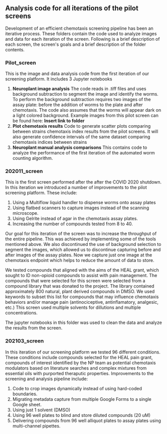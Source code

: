 ## Analysis code for all iterations of the pilot screens
Development of an efficient chemotaxis screening pipeline has been an iterative process. These folders contain the code used to analyze images and data for each iteration of the screen. Following is a brief description of each screen, the screen's goals and a brief description of the folder contents.

### Pilot_screen
This is the image and data analysis code from the first iteration of our screening platform. It includes 3 Jupyter notebooks
1. **Neuroplant image analysis** The code reads in .tiff files and uses background subtraction to segment the image and identify the worms. To perform the background subtraction requires two images of the assay plate: before the addition of worms to the plate and after chemotaxis. The code also assumes that the worms will appear dark on a light colored background. Example images from this pilot screen can be found here: **Insert link to folder**
2. **Plot chemotaxis results** Code to generate scatter plots comparing between strains chemotaxis index results from the pilot screens. It will also generate confidence intervals of the same dataset comparing chemotaxis indices between strains
3. **Neuroplant manual analysis comparisons** This contains code to analyze the performance of the first iteration of the automated worm counting algorithm.


### 202011_screen
This is the first screen performed after the after the COVID 2020 shutdown. In this iteration we introduced a number of improvements to the pilot screening platform. These include:
1. Using a Multiflow liquid handler to dispense worms onto assay plates 
2. Using flatbed scanners to capture images instead of the scanning microscope.
3. Using Gelrite instead of agar in the chemotaxis assay plates.
4. Increasing the number of compounds tested from 8 to 40.


Our goal for this iteration of the screen was to increase the throughput of the entire pipeline. This was achieved by implementing some of the tools mentioned above. We also discontinued the use of background selection to segment the images, which allowed us to discontinue capturing before and after images of the assay plates. Now we capture just one image at the chemotaxis endpoint which helps to reduce the amount of data to store. 

We tested compounds that aligned with the aims of the HEAL grant, which sought to ID non-opioid compounds to assist with pain management. The compounds that were selected for this screen were selected from a compound library that was donated to the project. The library contained approximately 800 natural, plant derived compounds in DMSO. We used keywords to subset this list for compounds that may influence chemotaxis behaviors and/or manage pain (antinociceptive, antinflamatory, analgesic, etc.) This screen used multiple solvents for dillutions and multiple concentrations.

The jupyter notebooks in this folder was used to clean the data and analyze the results from the screen.

### 202103_screen
In this iteration of our screening platform we tested 96 different conditions. These conditions include compounds selected for the HEAL pain grant, compounds of interest identified by the NP team as potential chemotaxis modulators based on literature searches and complex mixtures from essential oils with purported theraputic properties. Improvements to the screening and analysis pipeline include:

1. Code to crop images dynamically instead of using hard-coded boundaries.
2. Migrating metadata capture from multiple Google Forms to a single Google sheet.
3. Using just 1 solvent (DMSO)
4. Using 96 well plates to blind and store diluted compounds (20 uM)
5. Delivering compounds from 96 well alliquot plates to assay plates using multi-channel pipettes.


